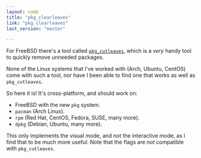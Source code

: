 ```yaml
---
layout: code
title: "pkg_clearleaves"
link: "pkg_clearleaves"
last_version: "master"

---
```


For FreeBSD there's a tool called [`pkg_cutleaves`][cl], which is a *very* handy
tool to quickly remove unneeded packages.

None of the Linux systems that I've worked with (Arch, Ubuntu, CentOS) come with
such a tool, nor have I been able to find one that works as well as
`pkg_cutleaves`.

So here it is! It's cross-platform, and should work on:

- FreeBSD with the new `pkg` system.
- `pacman` (Arch Linux).
- `rpm` (Red Hat, CentOS, Fedora, SUSE, many more).
- `dpkg` (Debian, Ubuntu, many more).

This only implements the visual mode, and not the interactive mode, as I find
that to be much more useful. Note that the flags are *not* compatible with
`pkg_cutleaves`.

[cl]: http://www.freshports.org/ports-mgmt/pkg_cutleaves/
